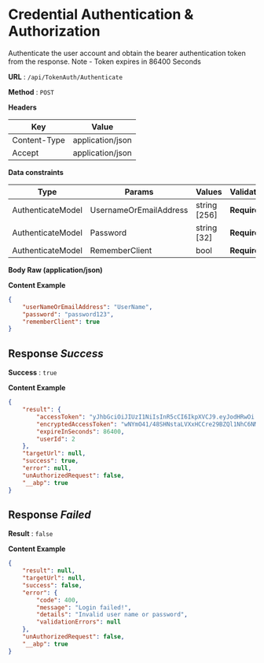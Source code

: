 
# Credential Authentication & Authorization

Authenticate the user account and obtain the bearer authentication token from the response.
Note - Token expires in 86400 Seconds

**URL** : `/api/TokenAuth/Authenticate`

**Method** : `POST`

**Headers**

| Key | Value |
|--------------|--------------|
| Content-Type | application/json  |
| Accept | application/json |


**Data constraints**

| Type| Params| Values| Validation |
|--------------|---------- |-------------- |------------ |
|AuthenticateModel|UsernameOrEmailAddress|string [256]|**Required**|
|AuthenticateModel|Password|string [32]|**Required**|
|AuthenticateModel|RememberClient|bool|**Required**|


**Body Raw (application/json)**

**Content Example**

```json
{
    "userNameOrEmailAddress": "UserName",
    "password": "password123",
    "rememberClient": true
}
```

## Response *Success* 
**Success** : `true`

**Content Example**

```json
{
    "result": {
        "accessToken": "yJhbGciOiJIUzI1NiIsInR5cCI6IkpXVCJ9.eyJodHRwOi...",
        "encryptedAccessToken": "wNYmO41/48SHNstaLVXxHCCre29BZQl1NhC6NM3==...",
        "expireInSeconds": 86400,
        "userId": 2
    },
    "targetUrl": null,
    "success": true,
    "error": null,
    "unAuthorizedRequest": false,
    "__abp": true
}
```


## Response *Failed*
**Result** : `false`

**Content Example**

```json
{
    "result": null,
    "targetUrl": null,
    "success": false,
    "error": {
        "code": 400,
        "message": "Login failed!",
        "details": "Invalid user name or password",
        "validationErrors": null
    },
    "unAuthorizedRequest": false,
    "__abp": true
}
```

